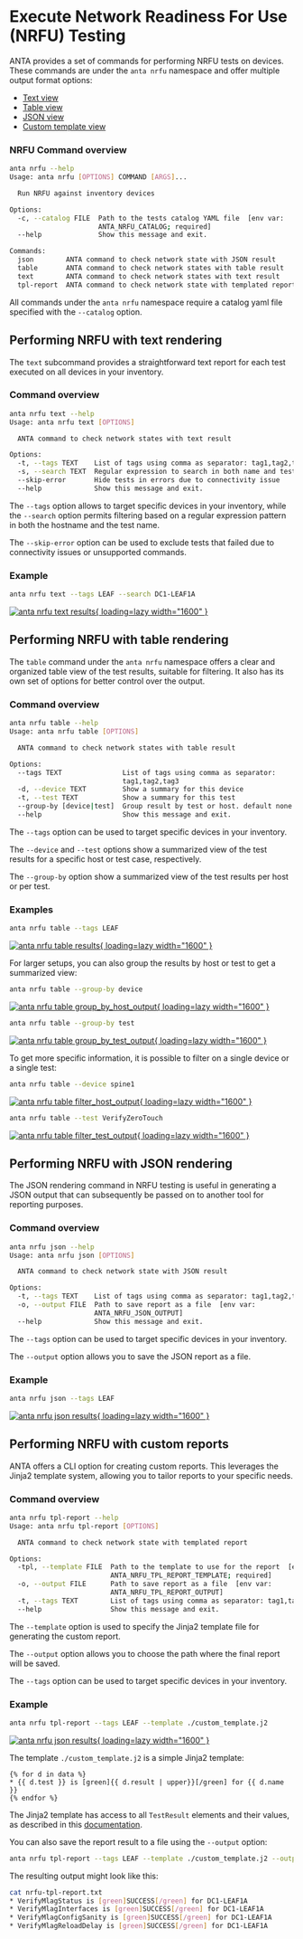 # Execute Network Readiness For Use (NRFU) Testing

ANTA provides a set of commands for performing NRFU tests on devices. These commands are under the `anta nrfu` namespace and offer multiple output format options:

- [Text view](#performing-nrfu-with-text-rendering)
- [Table view](#performing-nrfu-with-table-rendering)
- [JSON view](#performing-nrfu-with-json-rendering)
- [Custom template view](#performing-nrfu-with-custom-reports)

### NRFU Command overview

```bash
anta nrfu --help
Usage: anta nrfu [OPTIONS] COMMAND [ARGS]...

  Run NRFU against inventory devices

Options:
  -c, --catalog FILE  Path to the tests catalog YAML file  [env var:
                      ANTA_NRFU_CATALOG; required]
  --help              Show this message and exit.

Commands:
  json        ANTA command to check network state with JSON result
  table       ANTA command to check network states with table result
  text        ANTA command to check network states with text result
  tpl-report  ANTA command to check network state with templated report
```

All commands under the `anta nrfu` namespace require a catalog yaml file specified with the `--catalog` option.

## Performing NRFU with text rendering

The `text` subcommand provides a straightforward text report for each test executed on all devices in your inventory.

### Command overview

```bash
anta nrfu text --help
Usage: anta nrfu text [OPTIONS]

  ANTA command to check network states with text result

Options:
  -t, --tags TEXT    List of tags using comma as separator: tag1,tag2,tag3
  -s, --search TEXT  Regular expression to search in both name and test
  --skip-error       Hide tests in errors due to connectivity issue
  --help             Show this message and exit.
```

The `--tags` option allows to target specific devices in your inventory, while the `--search` option permits filtering based on a regular expression pattern in both the hostname and the test name.

The `--skip-error` option can be used to exclude tests that failed due to connectivity issues or unsupported commands.

### Example

```bash
anta nrfu text --tags LEAF --search DC1-LEAF1A
```
[![anta nrfu text results](../imgs/anta-nrfu-text-output.png){ loading=lazy width="1600" }](../imgs/anta-nrfu-text-output.png)

## Performing NRFU with table rendering

The `table` command under the `anta nrfu` namespace offers a clear and organized table view of the test results, suitable for filtering. It also has its own set of options for better control over the output.

### Command overview

```bash
anta nrfu table --help
Usage: anta nrfu table [OPTIONS]

  ANTA command to check network states with table result

Options:
  --tags TEXT               List of tags using comma as separator:
                            tag1,tag2,tag3
  -d, --device TEXT         Show a summary for this device
  -t, --test TEXT           Show a summary for this test
  --group-by [device|test]  Group result by test or host. default none
  --help                    Show this message and exit.
```

The `--tags` option can be used to target specific devices in your inventory.

The `--device` and `--test` options show a summarized view of the test results for a specific host or test case, respectively.

The `--group-by` option show a summarized view of the test results per host or per test.

### Examples

```bash
anta nrfu table --tags LEAF
```
[![anta nrfu table results](../imgs/anta-nrfu-table-output.png){ loading=lazy width="1600" }](../imgs/anta-nrfu-table-output.png)

For larger setups, you can also group the results by host or test to get a summarized view:

```bash
anta nrfu table --group-by device
```
[![anta nrfu table group_by_host_output](../imgs/anta-nrfu-table-group-by-host-output.png){ loading=lazy width="1600" }](../imgs/anta-nrfu-table-group-by-host-output.png)

```bash
anta nrfu table --group-by test
```
[![anta nrfu table group_by_test_output](../imgs/anta-nrfu-table-group-by-test-output.png){ loading=lazy width="1600" }](../imgs/anta-nrfu-table-group-by-test-output.png)

To get more specific information, it is possible to filter on a single device or a single test:

```bash
anta nrfu table --device spine1
```
[![anta nrfu table filter_host_output](../imgs/anta-nrfu-table-filter-host-output.png){ loading=lazy width="1600" }](../imgs/anta-nrfu-table-filter-host-output.png)

```bash
anta nrfu table --test VerifyZeroTouch
```
[![anta nrfu table filter_test_output](../imgs/anta-nrfu-table-filter-test-output.png){ loading=lazy width="1600" }](../imgs/anta-nrfu-table-filter-test-output.png)

## Performing NRFU with JSON rendering

The JSON rendering command in NRFU testing is useful in generating a JSON output that can subsequently be passed on to another tool for reporting purposes.

### Command overview

```bash
anta nrfu json --help
Usage: anta nrfu json [OPTIONS]

  ANTA command to check network state with JSON result

Options:
  -t, --tags TEXT    List of tags using comma as separator: tag1,tag2,tag3
  -o, --output FILE  Path to save report as a file  [env var:
                     ANTA_NRFU_JSON_OUTPUT]
  --help             Show this message and exit.
```

The `--tags` option can be used to target specific devices in your inventory.

The `--output` option allows you to save the JSON report as a file.

### Example

```bash
anta nrfu json --tags LEAF
```
[![anta nrfu json results](../imgs/anta-nrfu-json-output.png){ loading=lazy width="1600" }](../imgs/anta-nrfu-json-output.png)

## Performing NRFU with custom reports

ANTA offers a CLI option for creating custom reports. This leverages the Jinja2 template system, allowing you to tailor reports to your specific needs.

### Command overview

```bash
anta nrfu tpl-report --help
Usage: anta nrfu tpl-report [OPTIONS]

  ANTA command to check network state with templated report

Options:
  -tpl, --template FILE  Path to the template to use for the report  [env var:
                         ANTA_NRFU_TPL_REPORT_TEMPLATE; required]
  -o, --output FILE      Path to save report as a file  [env var:
                         ANTA_NRFU_TPL_REPORT_OUTPUT]
  -t, --tags TEXT        List of tags using comma as separator: tag1,tag2,tag3
  --help                 Show this message and exit.
```
The `--template` option is used to specify the Jinja2 template file for generating the custom report.

The `--output` option allows you to choose the path where the final report will be saved.

The `--tags` option can be used to target specific devices in your inventory.

### Example

```bash
anta nrfu tpl-report --tags LEAF --template ./custom_template.j2
```
[![anta nrfu json results](../imgs/anta-nrfu-tpl-report-output.png){ loading=lazy width="1600" }](../imgs/anta-nrfu-tpl-report-output.png)

The template `./custom_template.j2` is a simple Jinja2 template:

```j2
{% for d in data %}
* {{ d.test }} is [green]{{ d.result | upper}}[/green] for {{ d.name }}
{% endfor %}
```

The Jinja2 template has access to all `TestResult` elements and their values, as described in this [documentation](../api/result_manager_models.md#testresult-entry).

You can also save the report result to a file using the `--output` option:

```bash
anta nrfu tpl-report --tags LEAF --template ./custom_template.j2 --output nrfu-tpl-report.txt
```

The resulting output might look like this:

```bash
cat nrfu-tpl-report.txt
* VerifyMlagStatus is [green]SUCCESS[/green] for DC1-LEAF1A
* VerifyMlagInterfaces is [green]SUCCESS[/green] for DC1-LEAF1A
* VerifyMlagConfigSanity is [green]SUCCESS[/green] for DC1-LEAF1A
* VerifyMlagReloadDelay is [green]SUCCESS[/green] for DC1-LEAF1A
```
